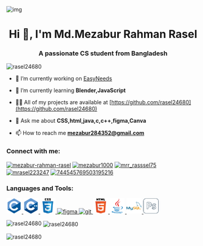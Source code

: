 ![img](https://repository-images.githubusercontent.com/588181932/e36ec678-7984-4cdd-8e4c-a3932772ff8e)
<h1 align="center">Hi 👋, I'm Md.Mezabur Rahman Rasel</h1>
<h3 align="center">A passionate CS student from Bangladesh</h3>

<p align="left"> <img src="https://komarev.com/ghpvc/?username=rasel24680&label=Profile%20views&color=0e75b6&style=flat" alt="rasel24680" /> </p>

- 🔭 I’m currently working on [EasyNeeds](https://github.com/RefatHex/EasyNeedsAOOP)

- 🌱 I’m currently learning **Blender,JavaScript**

- 👨‍💻 All of my projects are available at [https://github.com/rasel24680](https://github.com/rasel24680)

- 💬 Ask me about **CSS,html,java,c,c++,figma,Canva**

- 📫 How to reach me **mezabur284352@gmail.com**

<h3 align="left">Connect with me:</h3>
<p align="left">
<a href="https://linkedin.com/in/mezabur-rahman-rasel" target="blank"><img align="center" src="https://raw.githubusercontent.com/rahuldkjain/github-profile-readme-generator/master/src/images/icons/Social/linked-in-alt.svg" alt="mezabur-rahman-rasel" height="30" width="40" /></a>
<a href="https://fb.com/mezabur1000" target="blank"><img align="center" src="https://raw.githubusercontent.com/rahuldkjain/github-profile-readme-generator/master/src/images/icons/Social/facebook.svg" alt="mezabur1000" height="30" width="40" /></a>
<a href="https://instagram.com/mrr_rasssel75" target="blank"><img align="center" src="https://raw.githubusercontent.com/rahuldkjain/github-profile-readme-generator/master/src/images/icons/Social/instagram.svg" alt="mrr_rasssel75" height="30" width="40" /></a>
<a href="https://www.hackerrank.com/mrasel223247" target="blank"><img align="center" src="https://raw.githubusercontent.com/rahuldkjain/github-profile-readme-generator/master/src/images/icons/Social/hackerrank.svg" alt="mrasel223247" height="30" width="40" /></a>
<a href="https://discord.gg/744545769503195216" target="blank"><img align="center" src="https://raw.githubusercontent.com/rahuldkjain/github-profile-readme-generator/master/src/images/icons/Social/discord.svg" alt="744545769503195216" height="30" width="40" /></a>
</p>

<h3 align="left">Languages and Tools:</h3>
<p align="left"> <a href="https://www.cprogramming.com/" target="_blank" rel="noreferrer"> <img src="https://raw.githubusercontent.com/devicons/devicon/master/icons/c/c-original.svg" alt="c" width="40" height="40"/> </a> <a href="https://www.w3schools.com/cpp/" target="_blank" rel="noreferrer"> <img src="https://raw.githubusercontent.com/devicons/devicon/master/icons/cplusplus/cplusplus-original.svg" alt="cplusplus" width="40" height="40"/> </a> <a href="https://www.w3schools.com/css/" target="_blank" rel="noreferrer"> <img src="https://raw.githubusercontent.com/devicons/devicon/master/icons/css3/css3-original-wordmark.svg" alt="css3" width="40" height="40"/> </a> <a href="https://www.figma.com/" target="_blank" rel="noreferrer"> <img src="https://www.vectorlogo.zone/logos/figma/figma-icon.svg" alt="figma" width="40" height="40"/> </a> <a href="https://git-scm.com/" target="_blank" rel="noreferrer"> <img src="https://www.vectorlogo.zone/logos/git-scm/git-scm-icon.svg" alt="git" width="40" height="40"/> </a> <a href="https://www.w3.org/html/" target="_blank" rel="noreferrer"> <img src="https://raw.githubusercontent.com/devicons/devicon/master/icons/html5/html5-original-wordmark.svg" alt="html5" width="40" height="40"/> </a> <a href="https://www.java.com" target="_blank" rel="noreferrer"> <img src="https://raw.githubusercontent.com/devicons/devicon/master/icons/java/java-original.svg" alt="java" width="40" height="40"/> </a> <a href="https://www.mysql.com/" target="_blank" rel="noreferrer"> <img src="https://raw.githubusercontent.com/devicons/devicon/master/icons/mysql/mysql-original-wordmark.svg" alt="mysql" width="40" height="40"/> </a> <a href="https://www.photoshop.com/en" target="_blank" rel="noreferrer"> <img src="https://raw.githubusercontent.com/devicons/devicon/master/icons/photoshop/photoshop-line.svg" alt="photoshop" width="40" height="40"/> </a> </p>

<p><img align="left" src="https://github-readme-stats.vercel.app/api/top-langs?username=rasel24680&show_icons=true&locale=en&layout=compact" alt="rasel24680" /></p>

<p>&nbsp;<img align="center" src="https://github-readme-stats.vercel.app/api?username=rasel24680&show_icons=true&locale=en" alt="rasel24680" /></p>

<p><img align="center" src="https://github-readme-streak-stats.herokuapp.com/?user=rasel24680&" alt="rasel24680" /></p>
